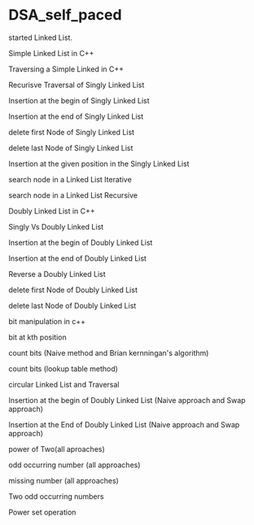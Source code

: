 # DSA_self_paced

started Linked List.  

Simple Linked List in C++

Traversing a Simple Linked in C++

Recurisve Traversal of Singly Linked List

Insertion at the begin of Singly Linked List

Insertion at the end of Singly Linked List

delete first Node of Singly Linked List

delete last Node of Singly Linked List

Insertion at the given position in the Singly Linked List

search node in a Linked List Iterative

search node in a Linked List Recursive

Doubly Linked List in C++

Singly Vs Doubly Linked List

Insertion at the begin of Doubly Linked List

Insertion at the end of Doubly Linked List

Reverse a Doubly Linked List

delete first Node of Doubly Linked List

delete last Node of Doubly Linked List

bit manipulation in c++

bit at kth position

count bits (Naive method and Brian kernningan's algorithm)

count bits (lookup table method)

circular Linked List and Traversal

Insertion at the begin of Doubly Linked List (Naive approach and Swap approach)

Insertion at the End of Doubly Linked List (Naive approach and Swap approach)

power of Two(all aproaches)

odd occurring number (all approaches)

missing number (all approaches)

Two odd occurring numbers

Power set operation
